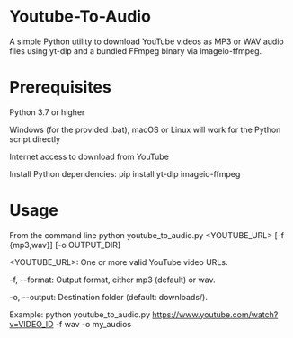 # Youtube-To-Audio
A simple Python utility to download YouTube videos as MP3 or WAV audio files using yt-dlp and a bundled FFmpeg binary via imageio-ffmpeg.


# Prerequisites

Python 3.7 or higher

Windows (for the provided .bat), macOS or Linux will work for the Python script directly

Internet access to download from YouTube

Install Python dependencies: pip install yt-dlp imageio-ffmpeg

# Usage

From the command line
python youtube_to_audio.py <YOUTUBE_URL> [-f {mp3,wav}] [-o OUTPUT_DIR]

<YOUTUBE_URL>: One or more valid YouTube video URLs.

-f, --format: Output format, either mp3 (default) or wav.

-o, --output: Destination folder (default: downloads/).

Example: python youtube_to_audio.py https://www.youtube.com/watch?v=VIDEO_ID -f wav -o my_audios
